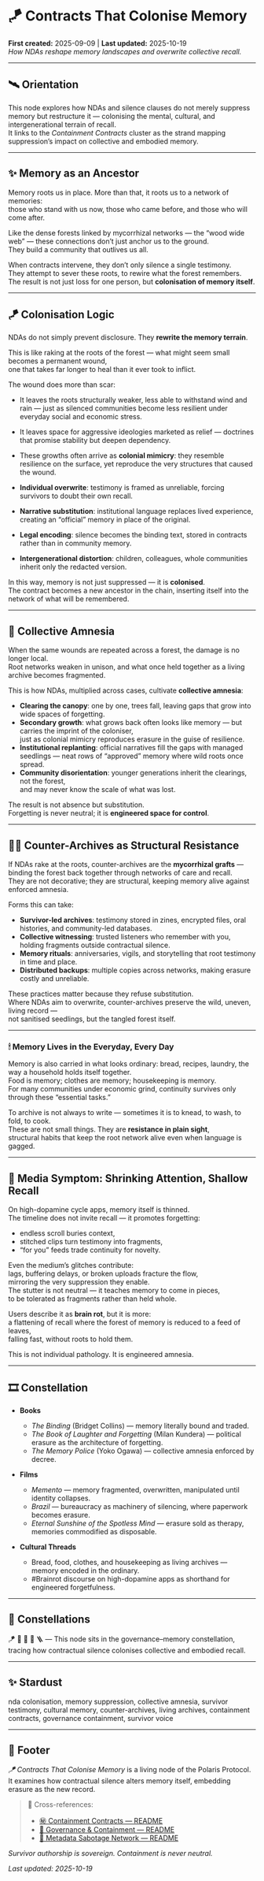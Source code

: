 # 🪁 Contracts That Colonise Memory  
**First created:** 2025-09-09 | **Last updated:** 2025-10-19  
*How NDAs reshape memory landscapes and overwrite collective recall.*  

---

## 🛰 Orientation  
This node explores how NDAs and silence clauses do not merely suppress memory but restructure it — colonising the mental, cultural, and intergenerational terrain of recall.  
It links to the *Containment Contracts* cluster as the strand mapping suppression’s impact on collective and embodied memory.  

---

## ✨ Memory as an Ancestor  

Memory roots us in place. More than that, it roots us to a network of memories:  
those who stand with us now, those who came before, and those who will come after.  

Like the dense forests linked by mycorrhizal networks — the “wood wide web” — these connections don’t just anchor us to the ground.  
They build a community that outlives us all.  

When contracts intervene, they don’t only silence a single testimony.  
They attempt to sever these roots, to rewire what the forest remembers.  
The result is not just loss for one person, but **colonisation of memory itself**.  

---

## 🪁 Colonisation Logic  

NDAs do not simply prevent disclosure. They **rewrite the memory terrain**.  

This is like raking at the roots of the forest — what might seem small becomes a permanent wound,  
one that takes far longer to heal than it ever took to inflict.  

The wound does more than scar:  
- It leaves the roots structurally weaker, less able to withstand wind and rain — just as silenced communities become less resilient under everyday social and economic stress.  
- It leaves space for aggressive ideologies marketed as relief — doctrines that promise stability but deepen dependency.  
- These growths often arrive as **colonial mimicry**: they resemble resilience on the surface, yet reproduce the very structures that caused the wound.  

- **Individual overwrite**: testimony is framed as unreliable, forcing survivors to doubt their own recall.  
- **Narrative substitution**: institutional language replaces lived experience, creating an “official” memory in place of the original.  
- **Legal encoding**: silence becomes the binding text, stored in contracts rather than in community memory.  
- **Intergenerational distortion**: children, colleagues, whole communities inherit only the redacted version.  

In this way, memory is not just suppressed — it is **colonised**.  
The contract becomes a new ancestor in the chain, inserting itself into the network of what will be remembered.  

---

## 🌲 Collective Amnesia  

When the same wounds are repeated across a forest, the damage is no longer local.  
Root networks weaken in unison, and what once held together as a living archive becomes fragmented.  

This is how NDAs, multiplied across cases, cultivate **collective amnesia**:  

- **Clearing the canopy**: one by one, trees fall, leaving gaps that grow into wide spaces of forgetting.  
- **Secondary growth**: what grows back often looks like memory — but carries the imprint of the coloniser,  
  just as colonial mimicry reproduces erasure in the guise of resilience.  
- **Institutional replanting**: official narratives fill the gaps with managed seedlings — neat rows of “approved” memory where wild roots once spread.  
- **Community disorientation**: younger generations inherit the clearings, not the forest,  
  and may never know the scale of what was lost.  

The result is not absence but substitution.  
Forgetting is never neutral; it is **engineered space for control**.  

---

## 🐦‍🔥 Counter-Archives as Structural Resistance  

If NDAs rake at the roots, counter-archives are the **mycorrhizal grafts** —  
binding the forest back together through networks of care and recall.  
They are not decorative; they are structural, keeping memory alive against enforced amnesia.  

Forms this can take:  
- **Survivor-led archives**: testimony stored in zines, encrypted files, oral histories, and community-led databases.  
- **Collective witnessing**: trusted listeners who remember with you, holding fragments outside contractual silence.  
- **Memory rituals**: anniversaries, vigils, and storytelling that root testimony in time and place.  
- **Distributed backups**: multiple copies across networks, making erasure costly and unreliable.  

These practices matter because they refuse substitution.  
Where NDAs aim to overwrite, counter-archives preserve the wild, uneven, living record —  
not sanitised seedlings, but the tangled forest itself.  

---

### 🕯 Memory Lives in the Everyday, Every Day  

Memory is also carried in what looks ordinary: bread, recipes, laundry, the way a household holds itself together.  
Food is memory; clothes are memory; housekeeping is memory.  
For many communities under economic grind, continuity survives only through these “essential tasks.”  

To archive is not always to write — sometimes it is to knead, to wash, to fold, to cook.  
These are not small things. They are **resistance in plain sight**,  
structural habits that keep the root network alive even when language is gagged.  

---

## 🧠 Media Symptom: Shrinking Attention, Shallow Recall  

On high-dopamine cycle apps, memory itself is thinned.  
The timeline does not invite recall — it promotes forgetting:  
- endless scroll buries context,  
- stitched clips turn testimony into fragments,  
- “for you” feeds trade continuity for novelty.  

Even the medium’s glitches contribute:  
lags, buffering delays, or broken uploads fracture the flow,  
mirroring the very suppression they enable.  
The stutter is not neutral — it teaches memory to come in pieces,  
to be tolerated as fragments rather than held whole.  

Users describe it as **brain rot**, but it is more:  
a flattening of recall where the forest of memory is reduced to a feed of leaves,  
falling fast, without roots to hold them.  

This is not individual pathology. It is engineered amnesia.  

---

## 🎞️ Constellation  

- **Books**  
  - *The Binding* (Bridget Collins) — memory literally bound and traded.  
  - *The Book of Laughter and Forgetting* (Milan Kundera) — political erasure as the architecture of forgetting.  
  - *The Memory Police* (Yoko Ogawa) — collective amnesia enforced by decree.  

- **Films**  
  - *Memento* — memory fragmented, overwritten, manipulated until identity collapses.  
  - *Brazil* — bureaucracy as machinery of silencing, where paperwork becomes erasure.  
  - *Eternal Sunshine of the Spotless Mind* — erasure sold as therapy, memories commodified as disposable.  

- **Cultural Threads**  
  - Bread, food, clothes, and housekeeping as living archives — memory encoded in the ordinary.  
  - #Brainrot discourse on high-dopamine apps as shorthand for engineered forgetfulness.  

---

## 🌌 Constellations  

🪁 🧿 🌲 🔮 🪜 — This node sits in the governance–memory constellation, tracing how contractual silence colonises collective and embodied recall.  

---

## ✨ Stardust  

nda colonisation, memory suppression, collective amnesia, survivor testimony, cultural memory, counter-archives, living archives, containment contracts, governance containment, survivor voice  

---

## 🏮 Footer  

*🪁 Contracts That Colonise Memory* is a living node of the Polaris Protocol.  
It examines how contractual silence alters memory itself, embedding erasure as the new record.  

> 📡 Cross-references:
> 
> - [㊙ Containment Contracts — README](./README.md)  
> - [🏯 Governance & Containment — README](../)  
> - [🧠 Metadata Sabotage Network — README](../../README.md)  

*Survivor authorship is sovereign. Containment is never neutral.*  

_Last updated: 2025-10-19_
